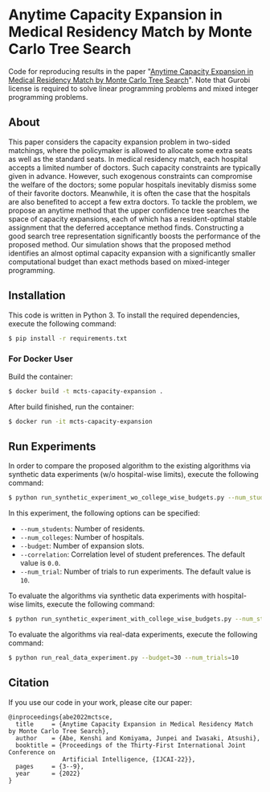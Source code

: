 # Anytime Capacity Expansion in Medical Residency Match by Monte Carlo Tree Search
Code for reproducing results in the paper "[Anytime Capacity Expansion in Medical Residency Match by Monte Carlo Tree Search](https://arxiv.org/abs/2202.06570)".
Note that Gurobi license is required to solve linear programming problems and mixed integer programming problems.

## About
This paper considers the capacity expansion problem in two-sided matchings, where the policymaker is allowed to allocate some extra seats as well as the standard seats.
In medical residency match, each hospital accepts a limited number of doctors.
Such capacity constraints are typically given in advance.
However, such exogenous constraints can compromise the welfare of the doctors; some popular hospitals inevitably dismiss some of their favorite doctors.
Meanwhile, it is often the case that the hospitals are also benefited to accept a few extra doctors.
To tackle the problem, we propose an anytime method that the upper confidence tree searches the space of capacity expansions, each of which has a resident-optimal stable assignment that the deferred acceptance method finds.
Constructing a good search tree representation significantly boosts the performance of the proposed method.
Our simulation shows that the proposed method identifies an almost optimal capacity expansion with a significantly smaller computational budget than exact methods based on mixed-integer programming.

## Installation
This code is written in Python 3.
To install the required dependencies, execute the following command:
```bash
$ pip install -r requirements.txt
```

### For Docker User
Build the container:
```bash
$ docker build -t mcts-capacity-expansion .
```
After build finished, run the container:
```bash
$ docker run -it mcts-capacity-expansion
```

## Run Experiments
In order to compare the proposed algorithm to the existing algorithms via synthetic data experiments (w/o hospital-wise limits), execute the following command:
```bash
$ python run_synthetic_experiment_wo_college_wise_budgets.py --num_students=1000 --num_colleges=15 --budget=30 --correlation=0.4 --num_trials=10
```
In this experiment, the following options can be specified:
* `--num_students`: Number of residents.
* `--num_colleges`: Number of hospitals.
* `--budget`: Number of expansion slots.
* `--correlation`: Correlation level of student preferences. The default value is `0.0`.
* `--num_trial`: Number of trials to run experiments. The default value is `10`.

To evaluate the algorithms via synthetic data experiments with hospital-wise limits, execute the following command:
```bash
$ python run_synthetic_experiment_with_college_wise_budgets.py --num_students=1000 --num_colleges=15 --budget=30 --correlation=0.4 --num_trials=10
``` 

To evaluate the algorithms via real-data experiments, execute the following command:
```bash
$ python run_real_data_experiment.py --budget=30 --num_trials=10
``` 

## Citation
If you use our code in your work, please cite our paper:
```
@inproceedings{abe2022mctsce,
  title     = {Anytime Capacity Expansion in Medical Residency Match by Monte Carlo Tree Search},
  author    = {Abe, Kenshi and Komiyama, Junpei and Iwasaki, Atsushi},
  booktitle = {Proceedings of the Thirty-First International Joint Conference on
               Artificial Intelligence, {IJCAI-22}},
  pages     = {3--9},
  year      = {2022}
}
```